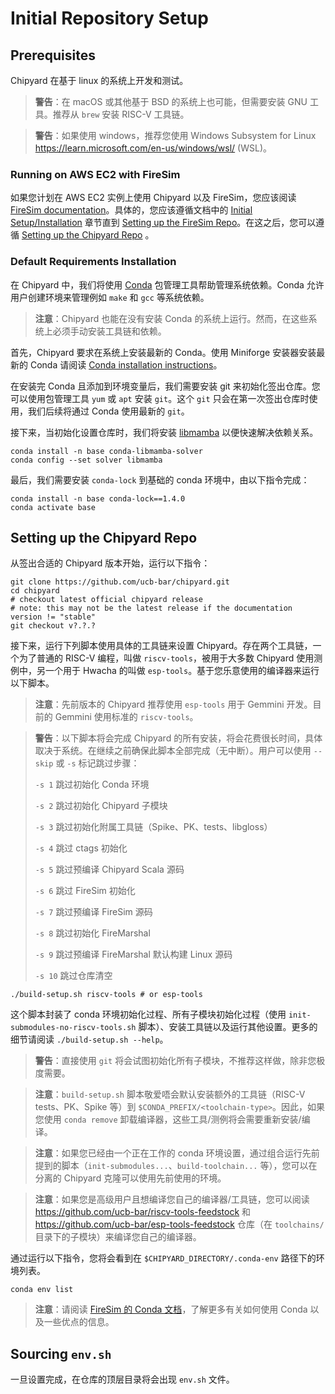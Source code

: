 # Initial Repository Setup

## Prerequisites

Chipyard 在基于 linux 的系统上开发和测试。

> **警告**：在 macOS 或其他基于 BSD 的系统上也可能，但需要安装 GNU 工具。推荐从 `brew` 安装 RISC-V 工具链。

> **警告**：如果使用 windows，推荐您使用 Windows Subsystem for Linux <https://learn.microsoft.com/en-us/windows/wsl/> (WSL)。

### Running on AWS EC2 with FireSim

如果您计划在 AWS EC2 实例上使用 Chipyard 以及 FireSim，您应该阅读 [FireSim documentation](https://docs.fires.im/en/latest/)。具体的，您应该遵循文档中的 [Initial Setup/Installation](https://docs.fires.im/en/latest/Initial-Setup/index.html) 章节直到 [Setting up the FireSim Repo](https://docs.fires.im/en/latest/Initial-Setup/Setting-up-your-Manager-Instance.html#setting-up-the-firesim-repo)。在这之后，您可以遵循 [Setting up the Chipyard Repo](https://chipyard.readthedocs.io/en/latest/Chipyard-Basics/Initial-Repo-Setup.html#setting-up-the-chipyard-repo) 。

### Default Requirements Installation

在 Chipyard 中，我们将使用 [Conda](https://docs.conda.io/en/latest/) 包管理工具帮助管理系统依赖。Conda 允许用户创建环境来管理例如 `make` 和 `gcc` 等系统依赖。

> **注意**：Chipyard 也能在没有安装 Conda 的系统上运行。然而，在这些系统上必须手动安装工具链和依赖。

首先，Chipyard 要求在系统上安装最新的 Conda。使用 Miniforge 安装器安装最新的 Conda 请阅读 [Conda installation instructions](https://github.com/conda-forge/miniforge/#download)。

在安装完 Conda 且添加到环境变量后，我们需要安装 git 来初始化签出仓库。您可以使用包管理工具 `yum` 或 `apt` 安装 `git`。这个 `git` 只会在第一次签出仓库时使用，我们后续将通过 Conda 使用最新的 `git`。

接下来，当初始化设置仓库时，我们将安装 [libmamba](https://www.anaconda.com/blog/a-faster-conda-for-a-growing-community) 以便快速解决依赖关系。

```shell
conda install -n base conda-libmamba-solver
conda config --set solver libmamba
```

最后，我们需要安装 `conda-lock` 到基础的 conda 环境中，由以下指令完成：

```shell
conda install -n base conda-lock==1.4.0
conda activate base
```

## Setting up the Chipyard Repo

从签出合适的 Chipyard 版本开始，运行以下指令：

```shell
git clone https://github.com/ucb-bar/chipyard.git
cd chipyard
# checkout latest official chipyard release
# note: this may not be the latest release if the documentation version != "stable"
git checkout v?.?.?
```

接下来，运行下列脚本使用具体的工具链来设置 Chipyard。存在两个工具链，一个为了普通的 RISC-V 编程，叫做 `riscv-tools`，被用于大多数 Chipyard 使用测例中，另一个用于 Hwacha 的叫做 `esp-tools`。基于您乐意使用的编译器来运行以下脚本。

> **注意**：先前版本的 Chipyard 推荐使用 `esp-tools` 用于 Gemmini 开发。目前的 Gemmini 使用标准的 `riscv-tools`。

> **警告**：以下脚本将会完成 Chipyard 的所有安装，将会花费很长时间，具体取决于系统。在继续之前确保此脚本全部完成（无中断）。用户可以使用 `--skip` 或 `-s` 标记跳过步骤：
>
> `-s 1` 跳过初始化 Conda 环境
>
> `-s 2` 跳过初始化 Chipyard 子模块
>
> `-s 3` 跳过初始化附属工具链（Spike、PK、tests、libgloss）
>
> `-s 4` 跳过 ctags 初始化
>
> `-s 5` 跳过预编译 Chipyard Scala 源码
>
> `-s 6` 跳过 FireSim 初始化
>
> `-s 7` 跳过预编译 FireSim 源码
>
> `-s 8` 跳过初始化 FireMarshal
>
> `-s 9` 跳过预编译 FireMarshal 默认构建 Linux 源码
>
> `-s 10` 跳过仓库清空

```shell
./build-setup.sh riscv-tools # or esp-tools
```

这个脚本封装了 conda 环境初始化过程、所有子模块初始化过程（使用 `init-submodules-no-riscv-tools.sh` 脚本）、安装工具链以及运行其他设置。更多的细节请阅读 `./build-setup.sh --help`。

> **警告**：直接使用 `git` 将会试图初始化所有子模块，不推荐这样做，除非您极度需要。

> **注意**：`build-setup.sh` 脚本敬爱唔会默认安装额外的工具链（RISC-V tests、PK、Spike 等）到 `$CONDA_PREFIX/<toolchain-type>`。因此，如果您使用 `conda remove` 卸载编译器，这些工具/测例将会需要重新安装/编译。

> **注意**：如果您已经由一个正在工作的 conda 环境设置，通过组合运行先前提到的脚本（`init-submodules...`、`build-toolchain...` 等），您可以在分离的 Chipyard 克隆可以使用先前使用的环境。

> **注意**：如果您是高级用户且想编译您自己的编译器/工具链，您可以阅读 https://github.com/ucb-bar/riscv-tools-feedstock 和 https://github.com/ucb-bar/esp-tools-feedstock 仓库（在 `toolchains/` 目录下的子模块）来编译您自己的编译器。

通过运行以下指令，您将会看到在 `$CHIPYARD_DIRECTORY/.conda-env` 路径下的环境列表。

```shell
conda env list
```

> **注意**：请阅读 [FireSim 的 Conda 文档](https://docs.fires.im/en/latest/Advanced-Usage/Conda.html)，了解更多有关如何使用 Conda 以及一些优点的信息。

## Sourcing `env.sh`

一旦设置完成，在仓库的顶层目录将会出现 `env.sh` 文件。
